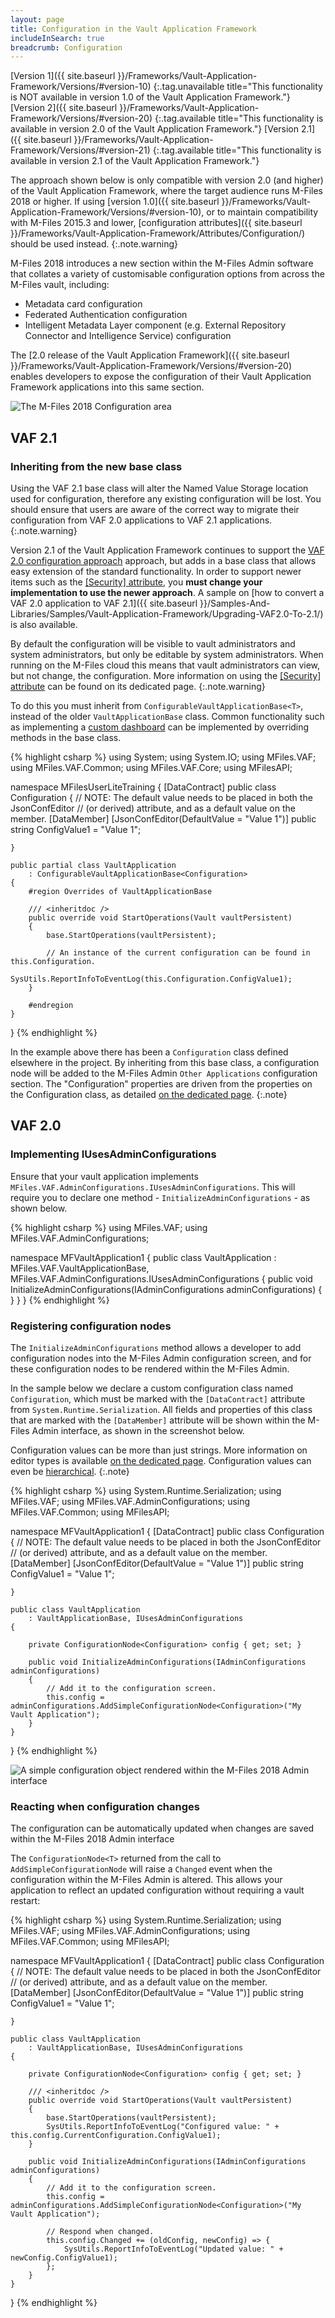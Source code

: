 ```yaml
---
layout: page
title: Configuration in the Vault Application Framework
includeInSearch: true
breadcrumb: Configuration
---
```


[Version 1]({{ site.baseurl }}/Frameworks/Vault-Application-Framework/Versions/#version-10)
{:.tag.unavailable title="This functionality is NOT available in version 1.0 of the Vault Application Framework."}
[Version 2]({{ site.baseurl }}/Frameworks/Vault-Application-Framework/Versions/#version-20)
{:.tag.available title="This functionality is available in version 2.0 of the Vault Application Framework."}
[Version 2.1]({{ site.baseurl }}/Frameworks/Vault-Application-Framework/Versions/#version-21)
{:.tag.available title="This functionality is available in version 2.1 of the Vault Application Framework."}

The approach shown below is only compatible with version 2.0 (and higher) of the Vault Application Framework, where the target audience runs M-Files 2018 or higher.  If using [version 1.0]({{ site.baseurl }}/Frameworks/Vault-Application-Framework/Versions/#version-10), or to maintain compatibility with M-Files 2015.3 and lower, [configuration attributes]({{ site.baseurl }}/Frameworks/Vault-Application-Framework/Attributes/Configuration/) should be used instead.
{:.note.warning}

M-Files 2018 introduces a new section within the M-Files Admin software that collates a variety of customisable configuration options from across the M-Files vault, including:

* Metadata card configuration
* Federated Authentication configuration
* Intelligent Metadata Layer component (e.g. External Repository Connector and Intelligence Service) configuration

The [2.0 release of the Vault Application Framework]({{ site.baseurl }}/Frameworks/Vault-Application-Framework/Versions/#version-20) enables developers to expose the configuration of their Vault Application Framework applications into this same section.

![The M-Files 2018 Configuration area](configuration-area.png)

## VAF 2.1

### Inheriting from the new base class

Using the VAF 2.1 base class will alter the Named Value Storage location used for configuration, therefore any existing configuration will be lost.  You should ensure that users are aware of the correct way to migrate their configuration from VAF 2.0 applications to VAF 2.1 applications.
{:.note.warning}

Version 2.1 of the Vault Application Framework continues to support the [VAF 2.0 configuration approach](Configuration/#vaf-20) approach, but adds in a base class that allows easy extension of the standard functionality.  In order to support newer items such as the [[Security] attribute](../Attributes/Configuration/Security), you **must change your implementation to use the newer approach**.  A sample on [how to convert a VAF 2.0 application to VAF 2.1]({{ site.baseurl }}/Samples-And-Libraries/Samples/Vault-Application-Framework/Upgrading-VAF2.0-To-2.1/) is also available.

By default the configuration will be visible to vault administrators and system administrators, but only be editable by system administrators.  When running on the M-Files cloud this means that vault administrators can view, but not change, the configuration.  More information on using the [[Security] attribute](../Attributes/Configuration/Security) can be found on its dedicated page.
{:.note.warning}

To do this you must inherit from `ConfigurableVaultApplicationBase<T>`, instead of the older `VaultApplicationBase` class.  Common functionality such as implementing a [custom dashboard](Custom-Dashboards) can be implemented by overriding methods in the base class.

{% highlight csharp %}
using System;
using System.IO;
using MFiles.VAF;
using MFiles.VAF.Common;
using MFiles.VAF.Core;
using MFilesAPI;

namespace MFilesUserLiteTraining
{
	[DataContract]
	public class Configuration
	{
		// NOTE: The default value needs to be placed in both the JsonConfEditor
		// (or derived) attribute, and as a default value on the member.
		[DataMember]
		[JsonConfEditor(DefaultValue = "Value 1")]
		public string ConfigValue1 = "Value 1";
 
	}

	public partial class VaultApplication
		: ConfigurableVaultApplicationBase<Configuration>
	{
		#region Overrides of VaultApplicationBase

		/// <inheritdoc />
		public override void StartOperations(Vault vaultPersistent)
		{
			base.StartOperations(vaultPersistent);

			// An instance of the current configuration can be found in this.Configuration.
			SysUtils.ReportInfoToEventLog(this.Configuration.ConfigValue1);
		}

		#endregion
	}
}
{% endhighlight %}

In the example above there has been a `Configuration` class defined elsewhere in the project.  By inheriting from this base class, a configuration node will be added to the M-Files Admin `Other Applications` configuration section.  The "Configuration" properties are driven from the properties on the Configuration class, as detailed [on the dedicated page](Editors).
{:.note}

## VAF 2.0

### Implementing IUsesAdminConfigurations

Ensure that your vault application implements `MFiles.VAF.AdminConfigurations.IUsesAdminConfigurations`.  This will require you to declare one method - `InitializeAdminConfigurations` - as shown below.

{% highlight csharp %}
using MFiles.VAF;
using MFiles.VAF.AdminConfigurations;

namespace MFVaultApplication1
{
	public class VaultApplication
		: MFiles.VAF.VaultApplicationBase, MFiles.VAF.AdminConfigurations.IUsesAdminConfigurations
	{
		public void InitializeAdminConfigurations(IAdminConfigurations adminConfigurations)
		{
		}
	}
}
{% endhighlight %}

### Registering configuration nodes

The `InitializeAdminConfigurations` method allows a developer to add configuration nodes into the M-Files Admin configuration screen, and for these configuration nodes to be rendered within the M-Files Admin.

In the sample below we declare a custom configuration class named `Configuration`, which must be marked with the `[DataContract]` attribute from `System.Runtime.Serialization`.  All fields and properties of this class that are marked with the `[DataMember]` attribute will be shown within the M-Files Admin interface, as shown in the screenshot below.

Configuration values can be more than just strings.  More information on editor types is available [on the dedicated page](Editors).  Configuration values can even be [hierarchical](Hierarchical-Configuration).
{:.note}

{% highlight csharp %}
using System.Runtime.Serialization;
using MFiles.VAF;
using MFiles.VAF.AdminConfigurations;
using MFiles.VAF.Common;
using MFilesAPI;

namespace MFVaultApplication1
{
	[DataContract]
	public class Configuration
	{
		// NOTE: The default value needs to be placed in both the JsonConfEditor
		// (or derived) attribute, and as a default value on the member.
		[DataMember]
		[JsonConfEditor(DefaultValue = "Value 1")]
		public string ConfigValue1 = "Value 1";

	}

	public class VaultApplication
		: VaultApplicationBase, IUsesAdminConfigurations
	{

		private ConfigurationNode<Configuration> config { get; set; }

		public void InitializeAdminConfigurations(IAdminConfigurations adminConfigurations)
		{
			// Add it to the configuration screen.
			this.config = adminConfigurations.AddSimpleConfigurationNode<Configuration>("My Vault Application");
		}
	}
}
{% endhighlight %}

![A simple configuration object rendered within the M-Files 2018 Admin interface](simple-configuration-node.png)

### Reacting when configuration changes

The configuration can be automatically updated when changes are saved within the M-Files 2018 Admin interface

The `ConfigurationNode<T>` returned from the call to `AddSimpleConfigurationNode` will raise a `Changed` event when the configuration within the M-Files Admin is altered.  This allows your application to reflect an updated configuration without requiring a vault restart:

{% highlight csharp %}
using System.Runtime.Serialization;
using MFiles.VAF;
using MFiles.VAF.AdminConfigurations;
using MFiles.VAF.Common;
using MFilesAPI;

namespace MFVaultApplication1
{
	[DataContract]
	public class Configuration
	{
		// NOTE: The default value needs to be placed in both the JsonConfEditor
		// (or derived) attribute, and as a default value on the member.
		[DataMember]
		[JsonConfEditor(DefaultValue = "Value 1")]
		public string ConfigValue1 = "Value 1";

	}

	public class VaultApplication
		: VaultApplicationBase, IUsesAdminConfigurations
	{

		private ConfigurationNode<Configuration> config { get; set; }

		/// <inheritdoc />
		public override void StartOperations(Vault vaultPersistent)
		{
			base.StartOperations(vaultPersistent);
			SysUtils.ReportInfoToEventLog("Configured value: " + this.config.CurrentConfiguration.ConfigValue1);
		}

		public void InitializeAdminConfigurations(IAdminConfigurations adminConfigurations)
		{
			// Add it to the configuration screen.
			this.config = adminConfigurations.AddSimpleConfigurationNode<Configuration>("My Vault Application");

			// Respond when changed.
			this.config.Changed += (oldConfig, newConfig) => {
				SysUtils.ReportInfoToEventLog("Updated value: " + newConfig.ConfigValue1);
			};
		}
	}
}
{% endhighlight %}